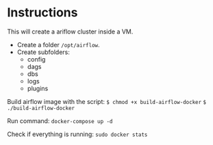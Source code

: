 # Instructions

This will create a ariflow cluster inside a VM.

* Create a folder `/opt/airflow`.
* Create subfolders:
  - config
  - dags
  - dbs
  - logs
  - plugins

Build airflow image with the script:
`$ chmod +x build-airflow-docker`
`$ ./build-airflow-docker`

Run command:
`docker-compose up -d`

Check if everything is running:
`sudo docker stats`
